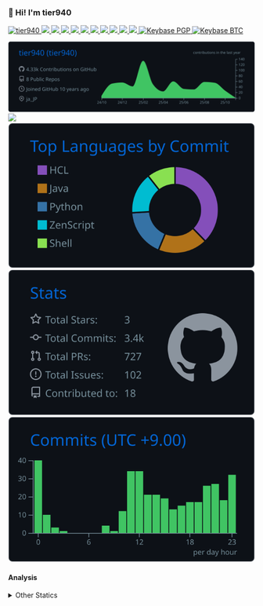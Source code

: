 ### 👋 Hi! I'm tier940

<p align="left"> 
  <a href="https://github.com/tier940/tier940/">
    <img src="https://komarev.com/ghpvc/?username=tier940" alt="tier940" />
  </a>
  <a href="http://twitter.com/tier940">
    <img height="20" src="https://img.shields.io/twitter/follow/tier940?label=Twitter&logo=twitter&style=flat" />
  </a>
  <a href="https://github.com/tier940">
    <img height="20" src="https://img.shields.io/github/followers/tier940?label=follow&logo=github&style=flat" />
  </a>
  <a href="https://www.reddit.com/user/tier940">
    <img height="20" src="https://img.shields.io/reddit/user-karma/combined/tier940?label=Reddit&logo=reddit&style=flat" />
  </a>
  <a href="https://stackoverflow.com/users/17317833/tier940">
    <img height="20" src="https://img.shields.io/stackexchange/stackoverflow/r/17317833?label=StackOverflow&logo=stack-overflow&style=flat" />
  </a>
  <a href="https://zenn.dev/tier940">
    <img height="20" src="https://zenn.badge.nikaera.com/s/tier940/likes" />
  </a>
  <a href="https://zenn.dev/tier940">
    <img height="20" src="https://zenn.badge.nikaera.com/s/tier940/followers" />
  </a>
  <a href="https://zenn.dev/tier940">
    <img height="20" src="https://zenn.badge.nikaera.com/s/tier940/articles" />
  </a>
  <a href="http://qiita.com/tier940">
    <img height="20" src="https://qiita-badge.apiapi.app/s/tier940/posts.svg" />
  </a>
  <a href="http://qiita.com/tier940">
    <img height="20" src="https://qiita-badge.apiapi.app/s/tier940/contributions.svg" />
  </a>
  <a href="https://github.com/tier940/tier940/">
    <img height="20" src="https://github.com/tier940/tier940/actions/workflows/main.yml/badge.svg" />
  </a>
  <a href="https://keybase.io/tier940">
    <img alt="Keybase PGP" src="https://img.shields.io/keybase/pgp/tier940">
  </a>
  <a href="https://keybase.io/tier940">
    <img alt="Keybase BTC" src="https://img.shields.io/keybase/btc/tier940">
  </a>
</p>

[![](https://raw.githubusercontent.com/tier940/tier940/main/profile-summary-card-output/github_dark/0-profile-details.svg)](https://github.com/vn7n24fzkq/github-profile-summary-cards)
[![](https://raw.githubusercontent.com/tier940/tier940/main/profile-summary-card-output/github_dark/1-repos-per-language.svg)](https://github.com/vn7n24fzkq/github-profile-summary-cards) [![](https://raw.githubusercontent.com/tier940/tier940/main/profile-summary-card-output/github_dark/2-most-commit-language.svg)](https://github.com/vn7n24fzkq/github-profile-summary-cards)
[![](https://raw.githubusercontent.com/tier940/tier940/main/profile-summary-card-output/github_dark/3-stats.svg)](https://github.com/vn7n24fzkq/github-profile-summary-cards) [![](https://raw.githubusercontent.com/tier940/tier940/main/profile-summary-card-output/github_dark/4-productive-time.svg)](https://github.com/vn7n24fzkq/github-profile-summary-cards)


#### Analysis
<!-- <img height="150" src="https://github.com/tier940/tier940/blob/master/images/stat.svg" alt="Alternative Text"/> -->

<details>
  <summary>Other Statics</summary>
  <!--START_SECTION:waka-->
![Code Time](http://img.shields.io/badge/Code%20Time-5%2C256%20hrs%2047%20mins-blue)

**🐱 My GitHub Data** 

> 📦 45.7 kB Used in GitHub's Storage 
 > 
> 💼 Opted to Hire
 > 
> 📜 13 Public Repositories 
 > 
> 🔑 6 Private Repositories 
 > 
**I'm an Early 🐤** 

```text
🌞 Morning                2500 commits        ████░░░░░░░░░░░░░░░░░░░░░   16.29 % 
🌆 Daytime                5608 commits        █████████░░░░░░░░░░░░░░░░   36.54 % 
🌃 Evening                5637 commits        █████████░░░░░░░░░░░░░░░░   36.73 % 
🌙 Night                  1603 commits        ███░░░░░░░░░░░░░░░░░░░░░░   10.44 % 
```
📅 **I'm Most Productive on Saturday** 

```text
Monday                   1615 commits        ███░░░░░░░░░░░░░░░░░░░░░░   10.52 % 
Tuesday                  2411 commits        ████░░░░░░░░░░░░░░░░░░░░░   15.71 % 
Wednesday                1878 commits        ███░░░░░░░░░░░░░░░░░░░░░░   12.24 % 
Thursday                 1573 commits        ███░░░░░░░░░░░░░░░░░░░░░░   10.25 % 
Friday                   2226 commits        ████░░░░░░░░░░░░░░░░░░░░░   14.50 % 
Saturday                 2895 commits        █████░░░░░░░░░░░░░░░░░░░░   18.86 % 
Sunday                   2750 commits        ████░░░░░░░░░░░░░░░░░░░░░   17.92 % 
```


📊 **This Week I Spent My Time On** 

```text
🕑︎ Time Zone: Asia/Tokyo

💬 Programming Languages: 
Other                    28 hrs 54 mins      █████████████████░░░░░░░░   68.90 % 
YAML                     6 hrs 57 mins       ████░░░░░░░░░░░░░░░░░░░░░   16.58 % 
Markdown                 4 hrs 24 mins       ███░░░░░░░░░░░░░░░░░░░░░░   10.51 % 
Java                     49 mins             ░░░░░░░░░░░░░░░░░░░░░░░░░   01.98 % 
Terraform                14 mins             ░░░░░░░░░░░░░░░░░░░░░░░░░   00.58 % 

🔥 Editors: 
Chrome                   28 hrs 34 mins      █████████████████░░░░░░░░   68.09 % 
VS Code                  9 hrs 51 mins       ██████░░░░░░░░░░░░░░░░░░░   23.47 % 
Edge                     2 hrs 55 mins       ██░░░░░░░░░░░░░░░░░░░░░░░   06.97 % 
IntelliJ IDEA            36 mins             ░░░░░░░░░░░░░░░░░░░░░░░░░   01.46 % 

💻 Operating System: 
Windows                  32 hrs 7 mins       ███████████████████░░░░░░   76.55 % 
Linux                    9 hrs 50 mins       ██████░░░░░░░░░░░░░░░░░░░   23.45 % 
```

**I Mostly Code in Java** 

```text
Java                     13 repos            ████████████░░░░░░░░░░░░░   48.15 % 
ZenScript                3 repos             ███░░░░░░░░░░░░░░░░░░░░░░   11.11 % 
HCL                      2 repos             ██░░░░░░░░░░░░░░░░░░░░░░░   07.41 % 
Shell                    2 repos             ██░░░░░░░░░░░░░░░░░░░░░░░   07.41 % 
Python                   2 repos             ██░░░░░░░░░░░░░░░░░░░░░░░   07.41 % 
```



**Timeline**

![Lines of Code chart](https://raw.githubusercontent.com/tier940/tier940/main/assets/bar_graph.png)


 Last Updated on 20/02/2025 00:59:49 UTC
<!--END_SECTION:waka-->
</details>
